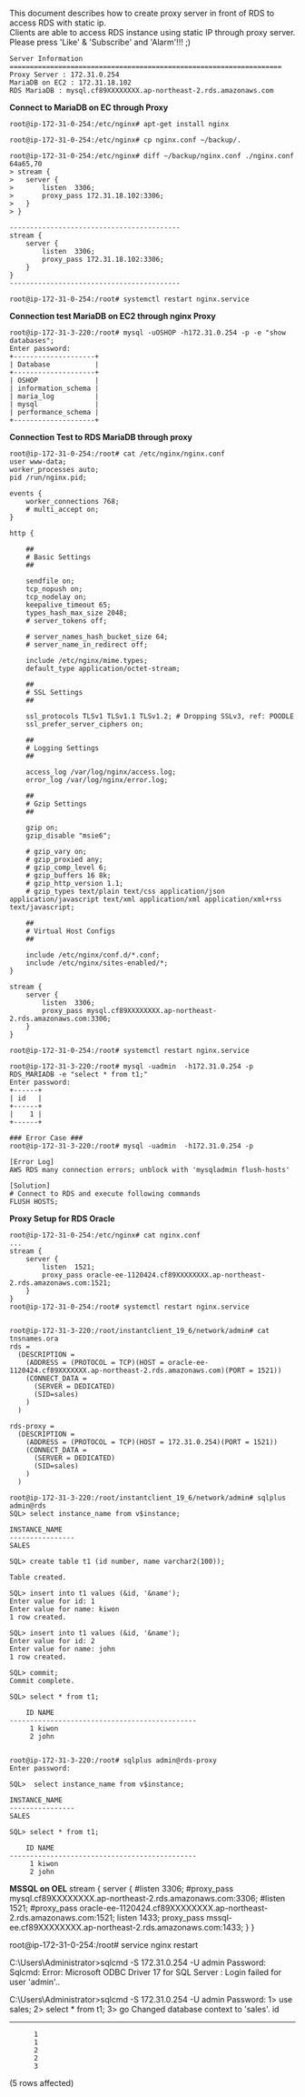 This document describes how to create proxy server in front of RDS to access RDS with static ip.  
Clients are able to access RDS instance using static IP through proxy server.  
Please press 'Like' & 'Subscribe' and 'Alarm'!!! ;)

```
Server Information
===================================================================
Proxy Server : 172.31.0.254
MariaDB on EC2 : 172.31.18.102
RDS MariaDB : mysql.cf89XXXXXXXX.ap-northeast-2.rds.amazonaws.com
```

**Connect to MariaDB on EC through Proxy**

```
root@ip-172-31-0-254:/etc/nginx# apt-get install nginx

root@ip-172-31-0-254:/etc/nginx# cp nginx.conf ~/backup/.

root@ip-172-31-0-254:/etc/nginx# diff ~/backup/nginx.conf ./nginx.conf
64a65,70
> stream {
> 	server {
> 		listen	3306;
> 		proxy_pass 172.31.18.102:3306;
> 	}
> }

------------------------------------------
stream {
	server {
		listen	3306;
		proxy_pass 172.31.18.102:3306;
	}
}
------------------------------------------

root@ip-172-31-0-254:/root# systemctl restart nginx.service
```

**Connection test MariaDB on EC2 through nginx Proxy**

```
root@ip-172-31-3-220:/root# mysql -uOSHOP -h172.31.0.254 -p -e "show databases";
Enter password:
+--------------------+
| Database           |
+--------------------+
| OSHOP              |
| information_schema |
| maria_log          |
| mysql              |
| performance_schema |
+--------------------+
```

**Connection Test to RDS MariaDB through proxy**

```
root@ip-172-31-0-254:/root# cat /etc/nginx/nginx.conf
user www-data;
worker_processes auto;
pid /run/nginx.pid;

events {
	worker_connections 768;
	# multi_accept on;
}

http {

	##
	# Basic Settings
	##

	sendfile on;
	tcp_nopush on;
	tcp_nodelay on;
	keepalive_timeout 65;
	types_hash_max_size 2048;
	# server_tokens off;

	# server_names_hash_bucket_size 64;
	# server_name_in_redirect off;

	include /etc/nginx/mime.types;
	default_type application/octet-stream;

	##
	# SSL Settings
	##

	ssl_protocols TLSv1 TLSv1.1 TLSv1.2; # Dropping SSLv3, ref: POODLE
	ssl_prefer_server_ciphers on;

	##
	# Logging Settings
	##

	access_log /var/log/nginx/access.log;
	error_log /var/log/nginx/error.log;

	##
	# Gzip Settings
	##

	gzip on;
	gzip_disable "msie6";

	# gzip_vary on;
	# gzip_proxied any;
	# gzip_comp_level 6;
	# gzip_buffers 16 8k;
	# gzip_http_version 1.1;
	# gzip_types text/plain text/css application/json application/javascript text/xml application/xml application/xml+rss text/javascript;

	##
	# Virtual Host Configs
	##

	include /etc/nginx/conf.d/*.conf;
	include /etc/nginx/sites-enabled/*;
}

stream {
	server {
		listen	3306;
		proxy_pass mysql.cf89XXXXXXXX.ap-northeast-2.rds.amazonaws.com:3306;
	}
}

root@ip-172-31-0-254:/root# systemctl restart nginx.service

root@ip-172-31-3-220:/root# mysql -uadmin  -h172.31.0.254 -p RDS_MARIADB -e "select * from t1;"
Enter password:
+------+
| id   |
+------+
|    1 |
+------+

### Error Case ###
root@ip-172-31-3-220:/root# mysql -uadmin  -h172.31.0.254 -p

[Error Log]
AWS RDS many connection errors; unblock with 'mysqladmin flush-hosts'

[Solution]
# Connect to RDS and execute following commands
FLUSH HOSTS;

```

**Proxy Setup for RDS Oracle**

```
root@ip-172-31-0-254:/etc/nginx# cat nginx.conf
...
stream {
	server {
		listen	1521;
		proxy_pass oracle-ee-1120424.cf89XXXXXXXX.ap-northeast-2.rds.amazonaws.com:1521;
	}
}
root@ip-172-31-0-254:/root# systemctl restart nginx.service


root@ip-172-31-3-220:/root/instantclient_19_6/network/admin# cat tnsnames.ora
rds =
  (DESCRIPTION =
    (ADDRESS = (PROTOCOL = TCP)(HOST = oracle-ee-1120424.cf89XXXXXXX.ap-northeast-2.rds.amazonaws.com)(PORT = 1521))
    (CONNECT_DATA =
      (SERVER = DEDICATED)
      (SID=sales)
    )
  )

rds-proxy =
  (DESCRIPTION =
    (ADDRESS = (PROTOCOL = TCP)(HOST = 172.31.0.254)(PORT = 1521))
    (CONNECT_DATA =
      (SERVER = DEDICATED)
      (SID=sales)
    )
  )

root@ip-172-31-3-220:/root/instantclient_19_6/network/admin# sqlplus admin@rds
SQL> select instance_name from v$instance;

INSTANCE_NAME
----------------
SALES

SQL> create table t1 (id number, name varchar2(100));

Table created.

SQL> insert into t1 values (&id, '&name');
Enter value for id: 1
Enter value for name: kiwon
1 row created.

SQL> insert into t1 values (&id, '&name');
Enter value for id: 2
Enter value for name: john
1 row created.

SQL> commit;
Commit complete.

SQL> select * from t1;

	ID NAME
----------------------------------------------
	 1 kiwon
	 2 john


root@ip-172-31-3-220:/root# sqlplus admin@rds-proxy
Enter password:

SQL>  select instance_name from v$instance;

INSTANCE_NAME
----------------
SALES

SQL> select * from t1;

	ID NAME
----------------------------------------------
	 1 kiwon
	 2 john

```

**MSSQL on OEL**
stream {
server {
#listen 3306;
#proxy_pass mysql.cf89XXXXXXXX.ap-northeast-2.rds.amazonaws.com:3306;
#listen 1521;
#proxy_pass oracle-ee-1120424.cf89XXXXXXXX.ap-northeast-2.rds.amazonaws.com:1521;
listen 1433;
proxy_pass mssql-ee.cf89XXXXXXXX.ap-northeast-2.rds.amazonaws.com:1433;
}
}

root@ip-172-31-0-254:/root# service nginx restart

C:\Users\Administrator>sqlcmd -S 172.31.0.254 -U admin
Password: Sqlcmd: Error: Microsoft ODBC Driver 17 for SQL Server : Login failed for user 'admin'..

C:\Users\Administrator>sqlcmd -S 172.31.0.254 -U admin
Password:
1> use sales;
2> select \* from t1;
3> go
Changed database context to 'sales'.
id

---

          1
          1
          2
          2
          3

(5 rows affected)
